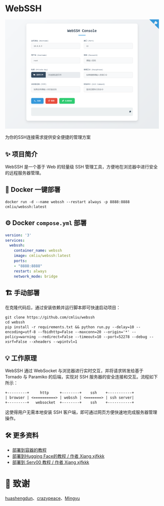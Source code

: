# WebSSH
![webssh](./img.png)

为你的SSH连接需求提供安全便捷的管理方案

## ✨ 项目简介
WebSSH 是一个基于 Web 的轻量级 SSH 管理工具，方便地在浏览器中进行安全的远程服务器管理。

## 🐳 Docker 一键部署
```shell
docker run -d --name webssh --restart always -p 8888:8888 cmliu/webssh:latest
```

## ⚙️ Docker `compose.yml` 部署
```yml
version: '3'
services:
  webssh:
    container_name: webssh
    image: cmliu/webssh:latest
    ports:
    - "8888:8888"
    restart: always
    network_mode: bridge
```

## 🏗️ 手动部署
在克隆代码后，通过安装依赖并运行脚本即可快速启动项目：

```shell
git clone https://github.com/cmliu/webssh
cd webssh
pip install -r requirements.txt && python run.py --delay=10 --encoding=utf-8 --fbidhttp=False --maxconn=20 --origin='*' --policy=warning --redirect=False --timeout=10 --port=52278 --debug --xsrf=False --xheaders --wpintvl=1
```

## 💡 工作原理
WebSSH 通过 WebSocket 与浏览器进行实时交互，并将请求转发给基于 Tornado 与 Paramiko 的后端，实现对 SSH 服务器的安全连接和交互。流程如下所示：
```
+---------+     http     +--------+    ssh    +-----------+
| browser | <==========> | webssh | <=======> | ssh server|
+---------+   websocket  +--------+    ssh    +-----------+
```
这使得用户无需本地安装 SSH 客户端，即可通过网页方便快速地完成服务器管理操作。

## 🛠️ 更多资料
- [部署到容器的教程](https://zelikk.blogspot.com/2023/10/huashengdun-webssh-codesandbox.html)
- [部署到Hugging Face的教程 / 作者 Xiang xjfkkk](https://linux.do/t/topic/135264)
- [部署到 Serv00 教程 / 作者 Xiang xjfkkk](https://linux.do/t/topic/211113)

# 🙏 致谢
[huashengdun](https://github.com/huashengdun/webssh)、[crazypeace](https://github.com/crazypeace/huashengdun-webssh)、[Mingyu](https://github.com/ymyuuu)